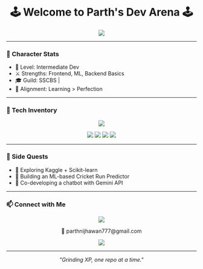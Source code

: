 <h1 align="center">🕹️ Welcome to Parth's Dev Arena 🕹️</h1>
<p align="center">
  <img src="https://readme-typing-svg.herokuapp.com?font=Fira+Code&weight=500&size=22&pause=1000&color=00F7FF&center=true&vCenter=true&width=435&lines=Full+Stack+Dev+%7C+ML+Explorer+%7C+React+Ninja;Leveling+Up+Every+Commit+%F0%9F%92%AA" />
</p>

---

### 🧩 Character Stats

- 🧠 Level: Intermediate Dev
- ⚔️ Strengths: Frontend, ML, Backend Basics
- 🎓 Guild: SSCBS |
- 🧭 Alignment: Learning > Perfection

---

### 🔧 Tech Inventory

<p align="center">
  <img src="https://skillicons.dev/icons?i=react,nextjs,nodejs,express,mongodb,tailwind,js,python,cpp,c,mysql" />
</p>

<p align="center">
  <img src="https://img.shields.io/badge/Numpy-informational?style=flat&logo=numpy&logoColor=white&color=blue" />
  <img src="https://img.shields.io/badge/Pandas-informational?style=flat&logo=pandas&logoColor=white&color=purple" />
  <img src="https://img.shields.io/badge/Scikit--Learn-informational?style=flat&logo=scikitlearn&logoColor=white&color=orange" />
  <img src="https://img.shields.io/badge/Matplotlib-informational?style=flat&logo=matplotlib&logoColor=white&color=blueviolet" />
</p>

---

### 🧠 Side Quests

- 🌱 Exploring Kaggle + Scikit-learn
- 🏏 Building an ML-based Cricket Run Predictor
- 🤖 Co-developing a chatbot with Gemini API

---

### 📫 Connect with Me

<p align="center">
  <a href="https://www.linkedin.com/in/parth-nijhawan-937392331/">
    <img src="https://img.shields.io/badge/LinkedIn-%230077B5.svg?&style=for-the-badge&logo=linkedin&logoColor=white" />
  </a>
</p>

<p align="center">
  📧 parthnijhawan777@gmail.com
</p>

<p align="center">
  <img src="https://img.shields.io/badge/Gmail-%23D14836.svg?&style=for-the-badge&logo=gmail&logoColor=white" />
</p>


---

<p align="center"><i>"Grinding XP, one repo at a time."</i></p>

